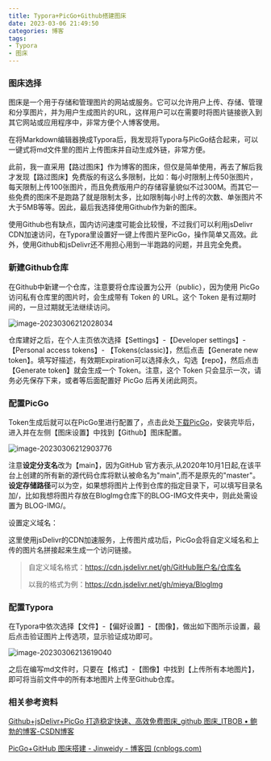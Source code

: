 ```yaml
---
title: Typora+PicGo+Github搭建图床
date: 2023-03-06 21:49:50
categories: 博客
tags:
- Typora
- 图床
---
```




### 图床选择

图床是一个用于存储和管理图片的网站或服务。它可以允许用户上传、存储、管理和分享图片，并为用户生成图片的URL，这样用户可以在需要时将图片链接嵌入到其它网站或应用程序中，非常方便个人博客使用。

在将Markdown编辑器换成Typora后，我发现将Typora与PicGo结合起来，可以一键式将md文件里的图片上传图床并自动生成外链，非常方便。

<!--more-->

此前，我一直采用【路过图床】作为博客的图床，但仅是简单使用，再去了解后我才发现【路过图床】免费版的有这么多限制，比如：每小时限制上传50张图片，每天限制上传100张图片，而且免费版用户的存储容量貌似不过300M。而其它一些免费的图床不是跑路了就是限制太多，比如限制每小时上传的次数、单张图片不大于5MB等等。因此，最后我选择使用Github作为新的图床。

使用Github也有缺点，国内访问速度可能会比较慢，不过我们可以利用jsDelivr CDN加速访问，在Typora里设置好一键上传图片至PicGo，操作简单又高效。此外，使用Github和jsDelivr还不用担心用到一半跑路的问题，并且完全免费。



### 新建Github仓库

在Github中新建一个仓库，注意要将仓库设置为公开（public），因为使用 PicGo 访问私有仓库里的图片时，会生成带有 Token 的 URL。这个 Token 是有过期时间的，一旦过期就无法继续访问。

![image-20230306212028034](https://fastly.jsdelivr.net/gh/mieya/BlogImg/BLOG-IMG/image-20230306212028034.png)

仓库建好之后，在个人主页依次选择【Settings】-【Developer settings】-【Personal access tokens】- 【Tokens(classic)】，然后点击【Generate new token】。填写好描述，有效期Expiration可以选择永久，勾选【repo】，然后点击【Generate token】就会生成一个 Token。注意，这个 Token 只会显示一次，请务必先保存下来，或者等后面配置好 PicGo 后再关闭此网页。

### 配置PicGo

Token生成后就可以在PicGo里进行配置了，点击此处[下载PicGo](https://github.com/Molunerfinn/picgo/releases)，安装完毕后，进入并在左侧【图床设置】中找到【Github】图床配置。

![image-20230306212903776](https://fastly.jsdelivr.net/gh/mieya/BlogImg/BLOG-IMG/image-20230306212903776.png)

注意**设定分支名**改为【main】，因为GitHub 官方表示,从2020年10月1日起,在该平台上创建的所有新的源代码仓库将默认被命名为"main",而不是原先的"master"。**设定存储路径**可以为空，如果想将图片上传到仓库的指定目录下，可以填写目录名加/，比如我想将图片存放在BlogImg仓库下的BLOG-IMG文件夹中，则此处需设置为 BLOG-IMG/。

设置定义域名：

这里使用jsDelivr的CDN加速服务，上传图片成功后，PicGo会将自定义域名和上传的图片名拼接起来生成一个访问链接。

> 自定义域名格式：https://cdn.jsdelivr.net/gh/GitHub账户名/仓库名 
>
> 以我的格式为例：https://cdn.jsdelivr.net/gh/mieya/BlogImg

### 配置Typora

在Typora中依次选择【文件】-【偏好设置】-【图像】，做出如下图所示设置，最后点击验证图片上传选项，显示验证成功即可。

![image-20230306213619040](https://fastly.jsdelivr.net/gh/mieya/BlogImg/BLOG-IMG/image-20230306213619040.png)

之后在编写md文件时，只要在【格式】-【图像】中找到【上传所有本地图片】，即可将当前文件中的所有本地图片上传至Github仓库。

### 相关参考资料

[Github+jsDelivr+PicGo 打造稳定快速、高效免费图床_github 图床_ITBOB • 鲍勃的博客-CSDN博客](https://blog.csdn.net/qq_36759224/article/details/98058240)

[PicGo+GitHub 图床搭建 - Jinweidy - 博客园 (cnblogs.com)](https://www.cnblogs.com/wdysblog/p/16610733.html#1-绑定github图床)

